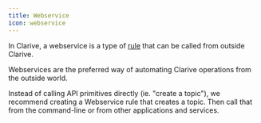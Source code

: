 ```yaml
---
title: Webservice
icon: webservice
---
```


In Clarive, a webservice is a type of [rule](concepts/rule) that can be called from outside Clarive. 

Webservices are the preferred way of automating Clarive operations from the outside world. 

Instead of calling API primitives directly (ie. "create a topic"), 
we recommend creating a Webservice rule that creates a topic.
Then call that from the command-line or from other applications
and services. 
